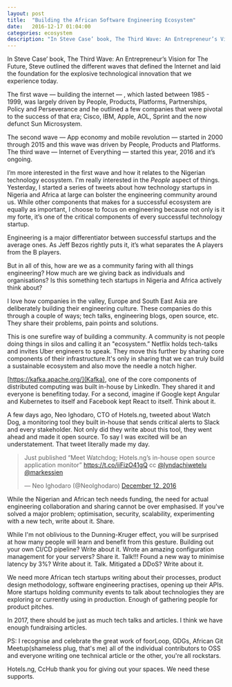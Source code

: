 ```yaml
---
layout: post
title:  "Building the African Software Engineering Ecosystem"
date:   2016-12-17 01:04:00
categories: ecosystem
description: "In Steve Case’ book, The Third Wave: An Entrepreneur’s Vision for The Future, Steve outlined the different waves that defined the Internet and laid the foundation for the explosive technological innovation that we experience today"
---
```


In Steve Case’ book, The Third Wave: An Entrepreneur’s Vision for The Future, Steve outlined the different waves that defined the Internet and laid the foundation for the explosive technological innovation that we experience today. 

The first wave — building the internet — , which lasted between 1985 - 1999, was largely driven by People, Products, Platforms, Partnerships, Policy and Perseverance and he outlined a few companies that were pivotal to the success of that era; Cisco, IBM, Apple, AOL, Sprint and the now defunct Sun Microsystem. 

The second wave — App economy and mobile revolution — started in 2000 through 2015 and this wave was driven by People, Products and Platforms. The third wave — Internet of Everything — started this year, 2016 and it’s ongoing. 

I’m more interested in the first wave and how it relates to the Nigerian technology ecosystem. I'm really interested in the *People* aspect of things. Yesterday, I started a series of tweets about how technology startups in Nigeria and Africa at large can bolster the engineering community around us. While other components that makes for a successful ecosystem are equally as important, I choose to focus on engineering because not only is it my forte, it’s one of the critical components of every successful technology startup. 

Engineering is a major differentiator between successful startups and the average ones. As Jeff Bezos rightly puts it, it’s what separates the A players from the B players. 

But in all of this, how are we as a community faring with all things engineering? How much are we giving back as individuals and organisations? Is this something tech startups in Nigeria and Africa actively think about? 

I love how companies in the valley, Europe and South East Asia are deliberately building their engineering culture. These companies do this through a couple of ways; tech talks, engineering blogs, open source, etc. They share their problems, pain points and solutions. 

This is one surefire way of building a community. A community is not people doing things in silos and calling it an "ecosystem.” Netflix holds tech-talks and invites Uber engineers to speak. They move this further by sharing core components of their infrastructure.It's only in sharing that we can truly build a sustainable ecosystem and also move the needle a notch higher.

[https://kafka.apache.org/](Kafka), one of the core components of distributed computing was built in-house by LinkedIn. They shared it and everyone is benefiting today. For a second, imagine if Google kept Angular and Kubernetes to itself and Facebook kept React to itself. Think about it.

A few days ago, Neo Ighodaro, CTO of Hotels.ng, tweeted about Watch Dog, a monitoring tool they built in-house that sends critical alerts to Slack and every stakeholder. Not only did they write about this tool, they went ahead and made it open source. To say I was excited will be an understatement. That tweet literally made my day.

<blockquote class="twitter-tweet" data-partner="tweetdeck"><p lang="en" dir="ltr">Just published “Meet Watchdog; Hotels.ng’s in-house open source application monitor” <a href="https://t.co/iiFizO41gQ">https://t.co/iiFizO41gQ</a> cc <a href="https://twitter.com/lyndachiwetelu">@lyndachiwetelu</a> <a href="https://twitter.com/markessien">@markessien</a></p>&mdash; Neo Ighodaro (@NeoIghodaro) <a href="https://twitter.com/NeoIghodaro/status/808205822450868224">December 12, 2016</a></blockquote>
<script async src="//platform.twitter.com/widgets.js" charset="utf-8"></script>

While the Nigerian and African tech needs funding, the need for actual engineering collaboration and sharing cannot be over emphasised. If you've solved a major problem; optimisation, security, scalability, experimenting with a new tech, write about it. Share.

While I'm not oblivious to the Dunning-Kruger effect, you will be surprised at how many people will learn and benefit from this gesture. Building out your own CI/CD pipeline? Write about it. Wrote an amazing configuration management for your servers? Share it. Talk!!! Found a new way to minimise latency by 3%? Write about it. Talk. Mitigated a DDoS? Write about it.

We need more African tech startups writing about their processes, product design methodology, software engineering practises, opening up their APIs. More startups holding community events to talk about technologies they are exploring or currently using in production. Enough of gathering people for product pitches. 

In 2017, there should be just as much tech talks and articles. I think we have enough fundraising articles.

PS: I recognise and celebrate the great work of foorLoop, GDGs, African Git Meetup(shameless plug, that's me) all of the individual contributors to OSS and everyone writing one technical article or the other, you're all rockstars. 

Hotels.ng, CcHub thank you for giving out your spaces. We need these supports. 
